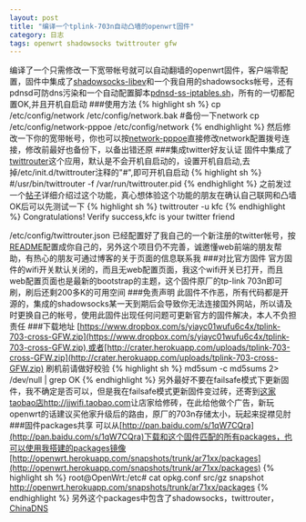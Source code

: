 ```yaml
---
layout: post
title: "编译一个tplink-703n自动凸墙的openwrt固件"
category: 日志
tags: openwrt shadowsocks twittrouter gfw
---
```

编译了一个只需修改一下宽带帐号就可以自动翻墙的openwrt固件，客户端零配置，固件中集成了[shadowsocks-libev](https://github.com/madeye/shadowsocks-libev)和一个我自用的shadowsocks帐号，还有pdnsd可防dns污染和一个自动配置脚本[pdnsd-ss-iptables.sh](https://github.com/scola/twittrouter/blob/master/config/pdnsd-ss-iptables.sh)，所有的一切都配置OK,并且开机自启动
###使用方法
{% highlight sh %}
cp /etc/config/network /etc/config/network.bak    #备份一下network
cp /etc/config/network-pppoe /etc/config/network
{% endhighlight %}
然后修改一下你的宽带帐号，你也可以按[network-pppoe](https://github.com/scola/twittrouter/blob/master/config/network-pppoe)直接修改network配置拨号连接，修改前最好也备份下，以备出错还原
###集成twitter好友认证
固件中集成了[twittrouter](https://github.com/scola/twittrouter)这个应用，默认是不会开机自启动的，设置开机自启动,去掉/etc/init.d/twittrouter注释的"#",即可开机自启动
{% highlight sh %}
#/usr/bin/twittrouter -f /var/run/twittrouter.pid 
{% endhighlight %}
之前发过一个[帖子](https://www.v2ex.com/t/104237#reply18)详细介绍过这个功能，真心想体验这个功能的朋友在确认自己联网和凸墙OK后可以先测试一下
{% highlight sh %}
twittrouter -u kfc
{% endhighlight %}
Congratulations! Verify success,kfc is your twitter friend  

/etc/config/twittrouter.json 已经配置好了我自己的一个新注册的twitter帐号，按[README](https://github.com/scola/twittrouter/blob/master/README.md)配置成你自己的，另外这个项目仍不完善，诚邀懂web前端的朋友帮助，有热心的朋友可通过博客的关于页面的信息联系我
###对比官方固件
官方固件的wifi开关默认关闭的，而且无web配置页面，我这个wifi开关已打开，而且web配置页面也是最新的bootstrap的主题，这个固件原厂的tp-link 703n即可刷，刷后还剩200多K的可用空间
###免责声明
此固件不作恶，所有代码都是开源的，集成的shadowsocks某一天到期后会导致你无法连接国外网站，所以请及时更换自己的帐号，使用此固件出现任何问题可更新官方的固件解决，本人不负担责任
###下载地址
[https://www.dropbox.com/s/yiayc01wufu6c4x/tplink-703-cross-GFW.zip](https://www.dropbox.com/s/yiayc01wufu6c4x/tplink-703-cross-GFW.zip),或者[http://crater.herokuapp.com/uploads/tplink-703-cross-GFW.zip](http://crater.herokuapp.com/uploads/tplink-703-cross-GFW.zip)
刷机前请做好校验
{% highlight sh %}
md5sum -c md5sums 2> /dev/null | grep OK
{% endhighlight %}
另外最好不要在failsafe模式下更新固件，我不确定是否可以，但是我在failsafe模式更新固件变过砖，还寄到[这家taobao店http://jjwifi.taobao.com](http://jjwifi.taobao.com/)让店家给修砖，在此给他做个广告，新玩openwrt的话建议买他家升级后的路由，原厂的703n存储太小，玩起来捉襟见肘
###固件packages共享
可以从[http://pan.baidu.com/s/1qW7CQra](http://pan.baidu.com/s/1qW7CQra)下载和这个固件匹配的所有packages，也可以使用我搭建的packages镜像[http://openwrt.herokuapp.com/snapshots/trunk/ar71xx/packages](http://openwrt.herokuapp.com/snapshots/trunk/ar71xx/packages)
{% highlight sh %}
root@OpenWrt:/etc# cat opkg.conf 
src/gz snapshot http://openwrt.herokuapp.com/snapshots/trunk/ar71xx/packages
{% endhighlight %}
另外这个packages中包含了shadowsocks，twittrouter，[ChinaDNS](https://github.com/clowwindy/ChinaDNS-C)
